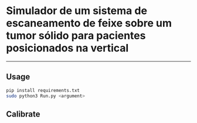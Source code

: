 # Simulador de um sistema de escaneamento de feixe sobre um tumor sólido para pacientes posicionados na vertical
---

## Usage 

```sh
pip install requirements.txt
sudo python3 Run.py <argument>
```

## Calibrate


